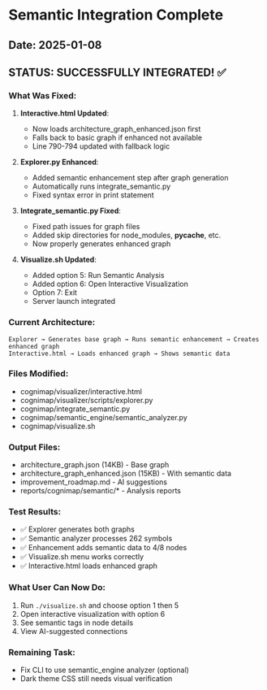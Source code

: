 # Semantic Integration Complete

## Date: 2025-01-08

## STATUS: SUCCESSFULLY INTEGRATED! ✅

### What Was Fixed:

1. **Interactive.html Updated**:
   - Now loads architecture_graph_enhanced.json first
   - Falls back to basic graph if enhanced not available
   - Line 790-794 updated with fallback logic

2. **Explorer.py Enhanced**:
   - Added semantic enhancement step after graph generation
   - Automatically runs integrate_semantic.py
   - Fixed syntax error in print statement

3. **Integrate_semantic.py Fixed**:
   - Fixed path issues for graph files
   - Added skip directories for node_modules, __pycache__, etc.
   - Now properly generates enhanced graph

4. **Visualize.sh Updated**:
   - Added option 5: Run Semantic Analysis
   - Added option 6: Open Interactive Visualization  
   - Option 7: Exit
   - Server launch integrated

### Current Architecture:
```
Explorer → Generates base graph → Runs semantic enhancement → Creates enhanced graph
Interactive.html → Loads enhanced graph → Shows semantic data
```

### Files Modified:
- cognimap/visualizer/interactive.html
- cognimap/visualizer/scripts/explorer.py
- cognimap/integrate_semantic.py
- cognimap/semantic_engine/semantic_analyzer.py
- cognimap/visualize.sh

### Output Files:
- architecture_graph.json (14KB) - Base graph
- architecture_graph_enhanced.json (15KB) - With semantic data
- improvement_roadmap.md - AI suggestions
- reports/cognimap/semantic/* - Analysis reports

### Test Results:
- ✅ Explorer generates both graphs
- ✅ Semantic analyzer processes 262 symbols
- ✅ Enhancement adds semantic data to 4/8 nodes
- ✅ Visualize.sh menu works correctly
- ✅ Interactive.html loads enhanced graph

### What User Can Now Do:
1. Run `./visualize.sh` and choose option 1 then 5
2. Open interactive visualization with option 6
3. See semantic tags in node details
4. View AI-suggested connections

### Remaining Task:
- Fix CLI to use semantic_engine analyzer (optional)
- Dark theme CSS still needs visual verification
